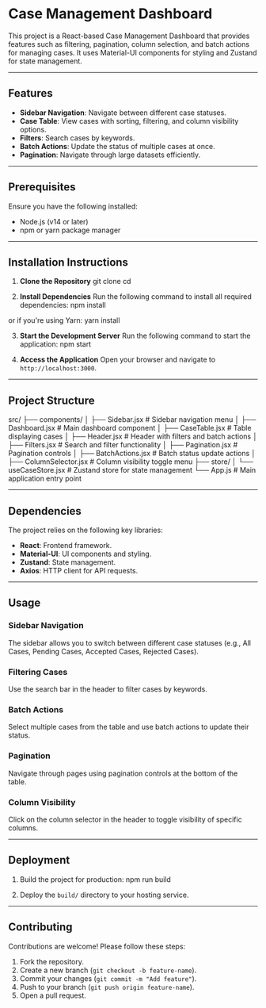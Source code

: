 # Case Management Dashboard

This project is a React-based Case Management Dashboard that provides features such as filtering, pagination, column selection, and batch actions for managing cases. It uses Material-UI components for styling and Zustand for state management.

---

## Features
- **Sidebar Navigation**: Navigate between different case statuses.
- **Case Table**: View cases with sorting, filtering, and column visibility options.
- **Filters**: Search cases by keywords.
- **Batch Actions**: Update the status of multiple cases at once.
- **Pagination**: Navigate through large datasets efficiently.

---

## Prerequisites
Ensure you have the following installed:
- Node.js (v14 or later)
- npm or yarn package manager

---

## Installation Instructions

1. **Clone the Repository**
git clone <repository-url>
cd <repository-folder>


2. **Install Dependencies**
Run the following command to install all required dependencies:
npm install

or if you're using Yarn:
yarn install

3. **Start the Development Server**
Run the following command to start the application:
npm start


4. **Access the Application**
Open your browser and navigate to `http://localhost:3000`.

---

## Project Structure

src/
├── components/
│ ├── Sidebar.jsx # Sidebar navigation menu
│ ├── Dashboard.jsx # Main dashboard component
│ ├── CaseTable.jsx # Table displaying cases
│ ├── Header.jsx # Header with filters and batch actions
│ ├── Filters.jsx # Search and filter functionality
│ ├── Pagination.jsx # Pagination controls
│ ├── BatchActions.jsx # Batch status update actions
│ ├── ColumnSelector.jsx # Column visibility toggle menu
├── store/
│ └── useCaseStore.jsx # Zustand store for state management
└── App.js # Main application entry point


---

## Dependencies

The project relies on the following key libraries:
- **React**: Frontend framework.
- **Material-UI**: UI components and styling.
- **Zustand**: State management.
- **Axios**: HTTP client for API requests.

---

## Usage

### Sidebar Navigation
The sidebar allows you to switch between different case statuses (e.g., All Cases, Pending Cases, Accepted Cases, Rejected Cases).

### Filtering Cases
Use the search bar in the header to filter cases by keywords.

### Batch Actions
Select multiple cases from the table and use batch actions to update their status.

### Pagination
Navigate through pages using pagination controls at the bottom of the table.

### Column Visibility
Click on the column selector in the header to toggle visibility of specific columns.

---


## Deployment

1. Build the project for production:
npm run build

2. Deploy the `build/` directory to your hosting service.

---

## Contributing

Contributions are welcome! Please follow these steps:
1. Fork the repository.
2. Create a new branch (`git checkout -b feature-name`).
3. Commit your changes (`git commit -m "Add feature"`).
4. Push to your branch (`git push origin feature-name`).
5. Open a pull request.




